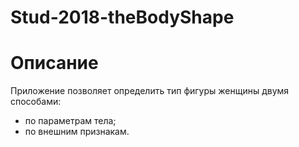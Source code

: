 # Stud-2018-theBodyShape

Описание
=====================
Приложение позволяет определить тип фигуры женщины двумя способами: 
* по параметрам тела;
* по внешним признакам.
